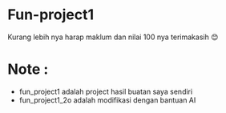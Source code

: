 # Fun-project1

Kurang lebih nya harap maklum dan nilai 100 nya terimakasih 😊

# Note : 
- fun_project1 adalah project hasil buatan saya sendiri
- fun_project1_2o adalah modifikasi dengan bantuan AI
